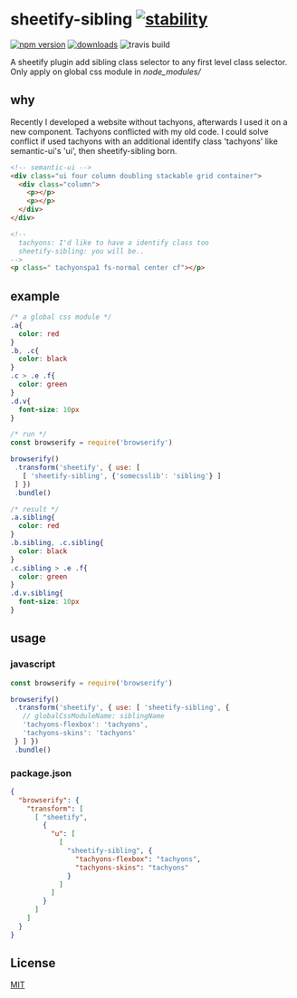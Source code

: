 # sheetify-sibling [![stability][0]][1]
 [![npm version][2]][3] [![downloads][4]][5]
 ![travis build][6]

A sheetify plugin add sibling class selector to any first level class selector.
Only apply on global css module in *node_modules/*

## why
Recently I developed a website without tachyons, afterwards I used it on a new component. Tachyons conflicted with my old code. I could solve conflict if used tachyons with an additional identify class 'tachyons' like semantic-ui's 'ui', then sheetify-sibling born.

```html
<!-- semantic-ui -->
<div class="ui four column doubling stackable grid container">
  <div class="column">
    <p></p>
    <p></p>
  </div>
</div>

<!--
  tachyons: I'd like to have a identify class too
  sheetify-sibling: you will be..
-->
<p class=" tachyonspa1 fs-normal center cf"></p>
```

## example

```css
/* a global css module */
.a{
  color: red
}
.b, .c{
  color: black
}
.c > .e .f{
  color: green
}
.d.v{
  font-size: 10px
}

```

```js
/* run */
const browserify = require('browserify')

browserify()
 .transform('sheetify', { use: [
   [ 'sheetify-sibling', {'somecsslib': 'sibling'} ]
 ] })
 .bundle()
```

```css
/* result */
.a.sibling{
  color: red
}
.b.sibling, .c.sibling{
  color: black
}
.c.sibling > .e .f{
  color: green
}
.d.v.sibling{
  font-size: 10px
}
```

## usage

### javascript
```js
const browserify = require('browserify')

browserify()
 .transform('sheetify', { use: [ 'sheetify-sibling', {
   // globalCssModuleName: siblingName
   'tachyons-flexbox': 'tachyons',
   'tachyons-skins': 'tachyons'
 } ] })
 .bundle()
```

### package.json
```json
{
  "browserify": {
    "transform": [
      [ "sheetify",
        {
          "u": [
            [
              "sheetify-sibling", {
                "tachyons-flexbox": "tachyons",
                "tachyons-skins": "tachyons"      
              }
            ]
          ]
        }        
      ]
    ]
  }
}
```

## License
[MIT](https://tldrlegal.com/license/mit-license)

[0]: https://img.shields.io/badge/stability-stable-green.svg
[1]: https://nodejs.org/api/documentation.html#documentation_stability_index
[2]: https://img.shields.io/npm/v/sheetify-sibling.svg?style=flat-square
[3]: https://npmjs.org/package/sheetify-sibling
[4]: http://img.shields.io/npm/dm/sheetify-sibling.svg?style=flat-square
[5]: https://npmjs.org/package/sheetify-sibling
[6]: https://travis-ci.org/stackcss/sheetify-sibling.svg?branch=master
